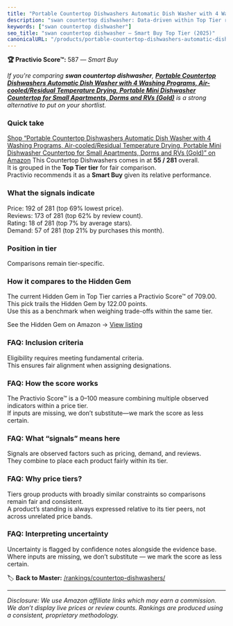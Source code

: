 ```yaml
---
title: "Portable Countertop Dishwashers Automatic Dish Washer with 4 Washing Programs, Air-cooled/Residual Temperature Drying, Portable Mini Dishwasher Countertop for Small Apartments, Dorms and RVs (Gold)"
description: "swan countertop dishwasher: Data-driven within Top Tier ranking using the Practivio Score™. Positioned by quality, value, demand, findability, momentum."
keywords: ["swan countertop dishwasher"]
seo_title: "swan countertop dishwasher — Smart Buy Top Tier (2025)"
canonicalURL: "/products/portable-countertop-dishwashers-automatic-dish-washer-with-4-washing-programs-air-cooledresidual-temperature-drying-portable-mini-dishwasher-countertop-for-small-apartments-dorms-and-rvs-gold-B0B2DDMFTJ/"
---
```


**🏆 Practivio Score™:** 587 — _Smart Buy_


*If you're comparing **swan countertop dishwasher**, **[Portable Countertop Dishwashers Automatic Dish Washer with 4 Washing Programs, Air-cooled/Residual Temperature Drying, Portable Mini Dishwasher Countertop for Small Apartments, Dorms and RVs (Gold)](https://www.amazon.com/dp/B0B2DDMFTJ?tag=practivio-20)** is a strong alternative to put on your shortlist.*
### Quick take
[Shop “Portable Countertop Dishwashers Automatic Dish Washer with 4 Washing Programs, Air-cooled/Residual Temperature Drying, Portable Mini Dishwasher Countertop for Small Apartments, Dorms and RVs (Gold)” on Amazon](https://www.amazon.com/dp/B0B2DDMFTJ?tag=practivio-20)
This Countertop Dishwashers comes in at **55 / 281** overall.  
It is grouped in the **Top Tier tier** for fair comparison.  
Practivio recommends it as a **Smart Buy** given its relative performance.

### What the signals indicate
Price: 192 of 281 (top 69% lowest price).  
Reviews: 173 of 281 (top 62% by review count).  
Rating: 18 of 281 (top 7% by average stars).  
Demand: 57 of 281 (top 21% by purchases this month).

### Position in tier
Comparisons remain tier-specific.

### How it compares to the Hidden Gem
The current Hidden Gem in Top Tier carries a Practivio Score™ of 709.00.  
This pick trails the Hidden Gem by 122.00 points.  
Use this as a benchmark when weighing trade-offs within the same tier.  

See the Hidden Gem on Amazon → [View listing](https://www.amazon.com/dp/B08N6WV3HX?tag=practivio-20)

### FAQ: Inclusion criteria
Eligibility requires meeting fundamental criteria.  
This ensures fair alignment when assigning designations.

### FAQ: How the score works
The Practivio Score™ is a 0–100 measure combining multiple observed indicators within a price tier.  
If inputs are missing, we don’t substitute—we mark the score as less certain.

### FAQ: What “signals” means here
Signals are observed factors such as pricing, demand, and reviews.  
They combine to place each product fairly within its tier.

### FAQ: Why price tiers?
Tiers group products with broadly similar constraints so comparisons remain fair and consistent.  
A product’s standing is always expressed relative to its tier peers, not across unrelated price bands.

### FAQ: Interpreting uncertainty
Uncertainty is flagged by confidence notes alongside the evidence base.  
Where inputs are missing, we don’t substitute — we mark the score as less certain.


🏷️ **Back to Master:** [/rankings/countertop-dishwashers/](/rankings/countertop-dishwashers/)

---
_Disclosure: We use Amazon affiliate links which may earn a commission. We don’t display live prices or review counts. Rankings are produced using a consistent, proprietary methodology._
